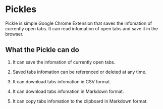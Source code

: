 # Pickles
Pickle is simple Google Chrome Extension that saves the infomation of currently open tabs.
It can read infomation of open tabs and save it in the browser.

## What the Pickle can do

1. It can save the infomation of currently open tabs.

2. Saved tabs infomation can be referenced or deleted at any time.

3. It can download tabs infomation in CSV format.

4. It can download tabs infomation in Markdown format.

5. It can copy tabs infomation to the clipboard in Markdown format.
